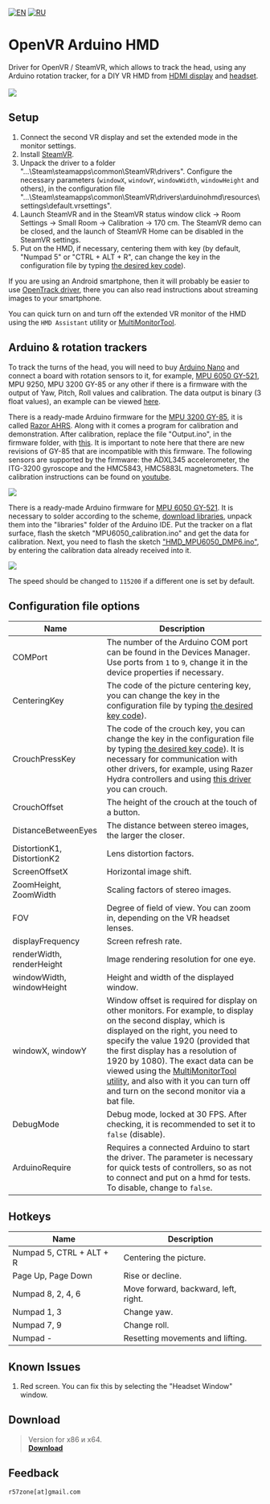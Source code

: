 [![EN](https://user-images.githubusercontent.com/9499881/33184537-7be87e86-d096-11e7-89bb-f3286f752bc6.png)](https://github.com/r57zone/OpenVR-ArduinoHMD/blob/master/README.md) 
[![RU](https://user-images.githubusercontent.com/9499881/27683795-5b0fbac6-5cd8-11e7-929c-057833e01fb1.png)](https://github.com/r57zone/OpenVR-ArduinoHMD/blob/master/README.RU.md) 
# OpenVR Arduino HMD
Driver for OpenVR / SteamVR, which allows to track the head, using any Arduino rotation tracker, for a DIY VR HMD from [HDMI display](http://alii.pub/65dbii) and [headset](http://alii.pub/65dct6).<br>
<br>![](https://user-images.githubusercontent.com/9499881/126820737-5a8f3c5b-f723-4184-94d8-5031f52f2270.gif)

## Setup
1. Connect the second VR display and set the extended mode in the monitor settings.
2. Install [SteamVR](https://store.steampowered.com/app/250820/SteamVR/).
3. Unpack the driver to a folder "...\Steam\steamapps\common\SteamVR\drivers". Configure the necessary parameters (`windowX`, `windowY`, `windowWidth`, `windowHeight` and others), in the configuration file "...\Steam\steamapps\common\SteamVR\drivers\arduinohmd\resources\settings\default.vrsettings". 
4. Launch SteamVR and in the SteamVR status window click -> Room Settings -> Small Room -> Calibration -> 170 cm. The SteamVR demo can be closed, and the launch of SteamVR Home can be disabled in the SteamVR settings.
5. Put on the HMD, if necessary, centering them with key (by default, "Numpad 5" or "CTRL + ALT + R", can change the key in the configuration file by typing [the desired key code](https://github.com/r57zone/Half-Life-Alyx-novr/blob/master/BINDINGS.md#codes)).

If you are using an Android smartphone, then it will probably be easier to use [OpenTrack driver](https://github.com/r57zone/OpenVR-OpenTrack), there you can also read instructions about streaming images to your smartphone.



You can quick turn on and turn off the extended VR monitor of the HMD using the `HMD Assistant` utility or [MultiMonitorTool](https://www.nirsoft.net/utils/multi_monitor_tool.html).

## Arduino & rotation trackers
To track the turns of the head, you will need to buy [Arduino Nano](http://ali.pub/2oy73f) and connect a board with rotation sensors to it, for example, [MPU 6050 GY-521](http://ali.pub/2oy76c), MPU 9250, MPU 3200 GY-85 or any other if there is a firmware with the output of Yaw, Pitch, Roll values and calibration. The data output is binary (3 float values), an example can be viewed [here](https://github.com/TrueOpenVR/TrueOpenVR-DIY/blob/master/HMD/Arduino/Arduino.Output.Bin.ino).

There is a ready-made Arduino firmware for the [MPU 3200 GY-85](http://alli.pub/5wxnyl), it is called [Razor AHRS](https://github.com/Razor-AHRS/razor-9dof-ahrs/tree/master/Arduino). Along with it comes a program for calibration and demonstration. After calibration, replace the file "Output.ino", in the firmware folder, with [this](https://github.com/TrueOpenVR/TrueOpenVR-DIY/blob/master/HMD/Arduino/Razor_AHRS/Output.ino).
It is important to note here that there are new revisions of GY-85 that are incompatible with this firmware. The following sensors are supported by the firmware: the ADXL345 accelerometer, the ITG-3200 gyroscope and the HMC5843, HMC5883L magnetometers. The calibration instructions can be found on [youtube](https://www.youtube.com/watch?v=J7K_TnzQBZk).

![](https://user-images.githubusercontent.com/9499881/52521767-bd593480-2c95-11e9-923a-648a3018d131.png)

There is a ready-made Arduino firmware for [MPU 6050 GY-521](http://ali.pub/2oy76c). It is necessary to solder according to the scheme, [download libraries](https://github.com/r57zone/X360Advance/releases/download/1.0/Arduino.Firmware.MPU6050.X360Advance.zip), unpack them into the "libraries" folder of the Arduino IDE. Put the tracker on a flat surface, flash the sketch "MPU6050_calibration.ino" and get the data for calibration. Next, you need to flash the sketch ["HMD_MPU6050_DMP6.ino"](https://github.com/TrueOpenVR/TrueOpenVR-DIY/blob/master/HMD/Arduino/HMD_MPU6050_DMP6.ino), by entering the calibration data already received into it.

![](https://user-images.githubusercontent.com/9499881/52521728-e200dc80-2c94-11e9-9628-68ea3ef3dacd.png)

The speed should be changed to `115200` if a different one is set by default.

## Configuration file options
Name | Description
------------ | -------------
COMPort | The number of the Arduino COM port can be found in the Devices Manager. Use ports from `1` to `9`, change it in the device properties if necessary.
CenteringKey | The code of the picture centering key, you can change the key in the configuration file by typing [the desired key code](https://github.com/r57zone/Half-Life-Alyx-novr/blob/master/BINDINGS.md#codes)).
CrouchPressKey | The code of the crouch key, you can change the key in the configuration file by typing [the desired key code](https://github.com/r57zone/Half-Life-Alyx-novr/blob/master/BINDINGS.md#codes)). It is necessary for communication with other drivers, for example, using Razer Hydra controllers and using [this driver](https://github.com/r57zone/Razer-Hydra-SteamVR-driver) you can crouch.
CrouchOffset | The height of the crouch at the touch of a button.
DistanceBetweenEyes | The distance between stereo images, the larger the closer.
DistortionK1, DistortionK2 | Lens distortion factors.
ScreenOffsetX | Horizontal image shift.
ZoomHeight, ZoomWidth | Scaling factors of stereo images.
FOV | Degree of field of view. You can zoom in, depending on the VR headset lenses.
displayFrequency | Screen refresh rate.
renderWidth, renderHeight | Image rendering resolution for one eye.
windowWidth, windowHeight | Height and width of the displayed window.
windowX, windowY | Window offset is required for display on other monitors. For example, to display on the second display, which is displayed on the right, you need to specify the value 1920 (provided that the first display has a resolution of 1920 by 1080). The exact data can be viewed using the [MultiMonitorTool utility](https://www.nirsoft.net/utils/multi_monitor_tool.html), and also with it you can turn off and turn on the second monitor via a bat file.
DebugMode | Debug mode, locked at 30 FPS. After checking, it is recommended to set it to `false` (disable).
ArduinoRequire | Requires a connected Arduino to start the driver. The parameter is necessary for quick tests of controllers, so as not to connect and put on a hmd for tests. To disable, change to `false`.

## Hotkeys
Name | Description
------------ | -------------
Numpad 5, CTRL + ALT + R | Centering the picture.
Page Up, Page Down | Rise or decline.
Numpad 8, 2, 4, 6 | Move forward, backward, left, right.
Numpad 1, 3 | Change yaw.
Numpad 7, 9 | Change roll.
Numpad - | Resetting movements and lifting.

## Known Issues
1. Red screen. You can fix this by selecting the "Headset Window" window.

## Download
>Version for x86 и x64.<br>
**[Download](https://github.com/r57zone/OpenVR-ArduinoHMD/releases)**

## Feedback
`r57zone[at]gmail.com`